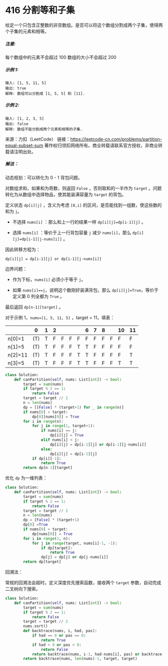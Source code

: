 # 416 分割等和子集

给定一个只包含正整数的非空数组。是否可以将这个数组分割成两个子集，使得两个子集的元素和相等。

##### 注意:

每个数组中的元素不会超过 100
数组的大小不会超过 200

##### 示例 1:

```
输入: [1, 5, 11, 5]
输出: true
解释: 数组可以分割成 [1, 5, 5] 和 [11].
```

##### 示例 2:

```
输入: [1, 2, 3, 5]
输出: false
解释: 数组不能分割成两个元素和相等的子集.
```

来源：力扣（LeetCode）
链接：https://leetcode-cn.com/problems/partition-equal-subset-sum
著作权归领扣网络所有。商业转载请联系官方授权，非商业转载请注明出处。

##### 解法：

动态规划：可以转化为 0 - 1 背包问题。

对数组求和，如果和为奇数，则返回 `False` ，否则取和的一半作为 `target` 。问题转化为从数组中选择物品，使其能装满容量为 `target` 的背包。

定义状态 `dp[i][j]` ，含义为考虑 `[0,i]` 的区间，是否能找到一组数，使这些数的和为 `j`。

+ 不选择 `nums[i]` ：那么和上一行的结果一样 `dp[i][j]=dp[i-1][j]` 。

+ 选择 `nums[i]` ：等价于上一行背包容量 `j` 减少 `nums[i]`，那么 `dp[i][j]=dp[i-1][j-nums[i]]` 。

因此转移方程为：

```
dp[i][j] = dp[i-1][j] or dp[i-1][j-nums[i]]
```

边界问题：

+ 作为下标，`nums[i]` 必须小于等于 `j`。

+ 如果 `nums[i]==j`，说明这个数刚好装满背包，那么 `dp[i][j]=True`，等价于定义第 0 列全都为 `True` 。

最后返回 `dp[n-1][target]` 。

对于示例 1，`nums=[1, 5, 11, 5]` ，target = 11，填表：

|         | 0    | 1    | 2    |      |      |      | 6    | 7    | 8    |      | 10   | 11   |
| ------- | ---- | ---- | ---- | ---- | ---- | ---- | ---- | ---- | ---- | ---- | ---- | ---- |
| n[0]=1  | (T)  | T    | F    | F    | F    | F    | F    | F    | F    | F    | F    | F    |
| n[1]=5  | (T)  | T    | F    | F    | F    | T    | T    | F    | F    | F    | F    | F    |
| n[2]=11 | (T)  | T    | F    | F    | F    | T    | T    | F    | F    | F    | F    | T    |
| n[3]=5  | (T)  | T    | F    | F    | F    | T    | T    | F    | F    | F    | T    | T    |

```python
class Solution:
    def canPartition(self, nums: List[int]) -> bool:
        target = sum(nums)
        if target % 2 == 1:
            return False
        target = target // 2
        n = len(nums)
        dp = [[False] * (target+1) for _ in range(n)]
        if nums[0] < target:
            dp[0][nums[0]] = True
        for i in range(n):
            for j in range(1, target+1):
                if nums[i] == j:
                    dp[i][j] = True
                elif nums[i] < j:
                    dp[i][j] = dp[i-1][j] or dp[i-1][j-nums[i]]
                else:
                    dp[i][j] = dp[i-1][j]
            if dp[i][-1]:
                return True
        return dp[n-1][target]
```

优化 `dp` 为一维列表：

```python
class Solution:
    def canPartition(self, nums: List[int]) -> bool:
        target = sum(nums)
        if target % 2 == 1:
            return False
        target = target // 2
        n = len(nums)
        dp = [False] * (target+1)
        dp[0] =True
        if nums[0] < target:
            dp[nums[0]] = True
        for i in range(1, n):
            for j in range(target, nums[i]-1, -1):
                if dp[target]:
                    return True
                dp[j] = dp[j] or dp[j-nums[i]]
        return dp[target]
```

回溯法：

常规的回溯法会超时。定义深度优先搜索函数，接收两个 `target` 参数，自动完成二叉树向下搜索。

```python
class Solution:
    def canPartition(self, nums: List[int]) -> bool:
        target = sum(nums)
        if target % 2 == 1:
            return False
        target = target // 2
        nums.sort()
        def backtrace(nums, i, had, pas):
            if had == 0 or pas == 0:
                return True
            if had < 0 or pas < 0:
                return False
            return backtrace(nums, i-1, had-nums[i], pas) or backtrace(nums, i-1, had, pas-nums[i])
        return backtrace(nums, len(nums)-1, target, target)
```

